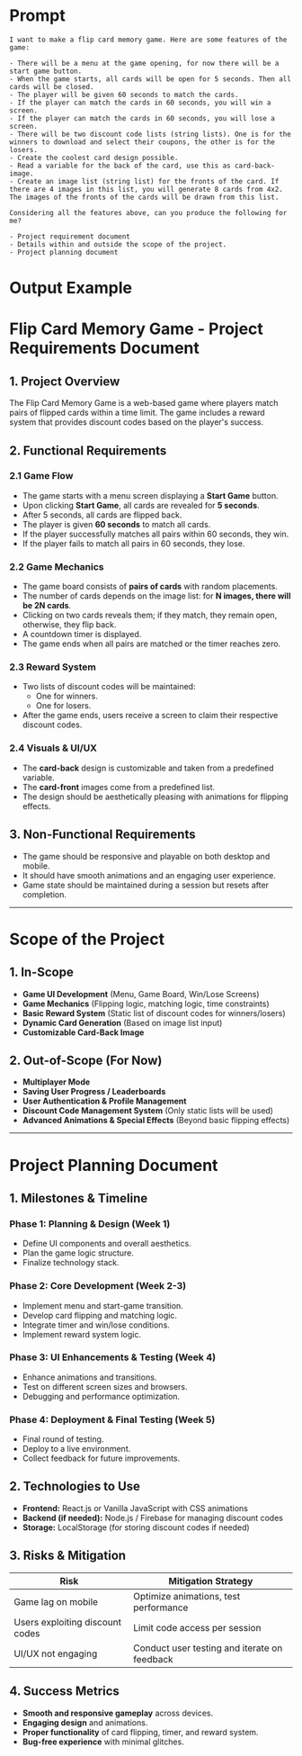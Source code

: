 # Prompt
```
I want to make a flip card memory game. Here are some features of the game:

- There will be a menu at the game opening, for now there will be a start game button.
- When the game starts, all cards will be open for 5 seconds. Then all cards will be closed.
- The player will be given 60 seconds to match the cards.
- If the player can match the cards in 60 seconds, you will win a screen.
- If the player can match the cards in 60 seconds, you will lose a screen.
- There will be two discount code lists (string lists). One is for the winners to download and select their coupons, the other is for the losers.
- Create the coolest card design possible.
- Read a variable for the back of the card, use this as card-back-image.
- Create an image list (string list) for the fronts of the card. If there are 4 images in this list, you will generate 8 cards from 4x2. The images of the fronts of the cards will be drawn from this list.

Considering all the features above, can you produce the following for me?

- Project requirement document
- Details within and outside the scope of the project.
- Project planning document
```

# Output Example

# Flip Card Memory Game - Project Requirements Document

## 1. Project Overview
The Flip Card Memory Game is a web-based game where players match pairs of flipped cards within a time limit. The game includes a reward system that provides discount codes based on the player's success.

## 2. Functional Requirements
### 2.1 Game Flow
- The game starts with a menu screen displaying a **Start Game** button.
- Upon clicking **Start Game**, all cards are revealed for **5 seconds**.
- After 5 seconds, all cards are flipped back.
- The player is given **60 seconds** to match all cards.
- If the player successfully matches all pairs within 60 seconds, they win.
- If the player fails to match all pairs in 60 seconds, they lose.

### 2.2 Game Mechanics
- The game board consists of **pairs of cards** with random placements.
- The number of cards depends on the image list: for **N images, there will be 2N cards**.
- Clicking on two cards reveals them; if they match, they remain open, otherwise, they flip back.
- A countdown timer is displayed.
- The game ends when all pairs are matched or the timer reaches zero.

### 2.3 Reward System
- Two lists of discount codes will be maintained:
  - One for winners.
  - One for losers.
- After the game ends, users receive a screen to claim their respective discount codes.

### 2.4 Visuals & UI/UX
- The **card-back** design is customizable and taken from a predefined variable.
- The **card-front** images come from a predefined list.
- The design should be aesthetically pleasing with animations for flipping effects.

## 3. Non-Functional Requirements
- The game should be responsive and playable on both desktop and mobile.
- It should have smooth animations and an engaging user experience.
- Game state should be maintained during a session but resets after completion.

---

# Scope of the Project

## 1. In-Scope
- **Game UI Development** (Menu, Game Board, Win/Lose Screens)
- **Game Mechanics** (Flipping logic, matching logic, time constraints)
- **Basic Reward System** (Static list of discount codes for winners/losers)
- **Dynamic Card Generation** (Based on image list input)
- **Customizable Card-Back Image**

## 2. Out-of-Scope (For Now)
- **Multiplayer Mode**
- **Saving User Progress / Leaderboards**
- **User Authentication & Profile Management**
- **Discount Code Management System** (Only static lists will be used)
- **Advanced Animations & Special Effects** (Beyond basic flipping effects)

---

# Project Planning Document

## 1. Milestones & Timeline
### Phase 1: Planning & Design (Week 1)
- Define UI components and overall aesthetics.
- Plan the game logic structure.
- Finalize technology stack.

### Phase 2: Core Development (Week 2-3)
- Implement menu and start-game transition.
- Develop card flipping and matching logic.
- Integrate timer and win/lose conditions.
- Implement reward system logic.

### Phase 3: UI Enhancements & Testing (Week 4)
- Enhance animations and transitions.
- Test on different screen sizes and browsers.
- Debugging and performance optimization.

### Phase 4: Deployment & Final Testing (Week 5)
- Final round of testing.
- Deploy to a live environment.
- Collect feedback for future improvements.

## 2. Technologies to Use
- **Frontend:** React.js or Vanilla JavaScript with CSS animations
- **Backend (if needed):** Node.js / Firebase for managing discount codes
- **Storage:** LocalStorage (for storing discount codes if needed)

## 3. Risks & Mitigation
| Risk | Mitigation Strategy |
|------|---------------------|
| Game lag on mobile | Optimize animations, test performance |
| Users exploiting discount codes | Limit code access per session |
| UI/UX not engaging | Conduct user testing and iterate on feedback |

## 4. Success Metrics
- **Smooth and responsive gameplay** across devices.
- **Engaging design** and animations.
- **Proper functionality** of card flipping, timer, and reward system.
- **Bug-free experience** with minimal glitches.
